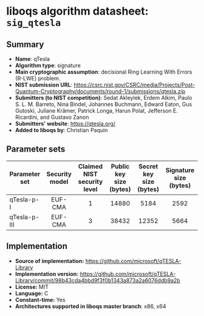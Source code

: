 liboqs algorithm datasheet: `sig_qtesla`
========================================

Summary
-------

- **Name**: qTesla
- **Algorithm type**: signature
- **Main cryptographic assumption**: decisional Ring Learning With Errors (R-LWE) problem.
- **NIST submission URL**: https://csrc.nist.gov/CSRC/media/Projects/Post-Quantum-Cryptography/documents/round-1/submissions/qtesla.zip
- **Submitters (to NIST competition)**: Sedat Akleylek, Erdem Alkim, Paulo S. L. M. Barreto, Nina Bindel, Johannes Buchmann, Edward Eaton, Gus Gutoski, Juliane Krämer, Patrick Longa, Harun Polat, Jefferson E. Ricardini, and Gustavo Zanon
- **Submitters' website**: https://qtesla.org/
- **Added to liboqs by**: Christian Paquin

Parameter sets
--------------

| Parameter set | Security model | Claimed NIST security level | Public key size (bytes) | Secret key size (bytes) | Signature size (bytes) |
|---------------|:--------------:|:---------------------------:|:-----------------------:|:-----------------------:|:----------------------:|
| qTesla-p-I    |    EUF-CMA     |              1              |         14880           |          5184           |          2592          |
| qTesla-p-III  |    EUF-CMA     |              3              |         38432           |         12352           |          5664          |

Implementation
--------------

- **Source of implementation:** https://github.com/microsoft/qTESLA-Library
- **Implementation version:** https://github.com/microsoft/qTESLA-Library/commit/98b43cda4bbd9f3f0b1343a873a2a6076ddb9a2b
- **License:** MIT
- **Language:** C
- **Constant-time:** Yes
- **Architectures supported in liboqs master branch**: x86, x64

